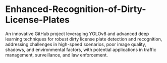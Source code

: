 # Enhanced-Recognition-of-Dirty-License-Plates
An innovative GitHub project leveraging YOLOv8 and advanced deep learning techniques for robust dirty license plate detection and recognition, addressing challenges in high-speed scenarios, poor image quality, shadows, and environmental factors, with potential applications in traffic management, surveillance, and law enforcement.

